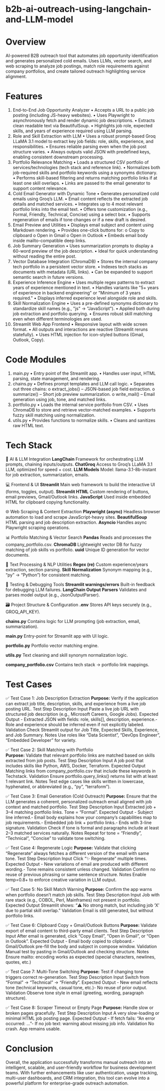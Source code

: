 # b2b-ai-outreach-using-langchain-and-LLM-model

# Overview
AI-powered B2B outreach tool that automates job opportunity identification and generates personalized cold emails. Uses LLMs, vector search, and web scraping to analyze job postings, match role requirements against company portfolios, and create tailored outreach highlighting service alignment.

# Features
1. End-to-End Job Opportunity Analyzer
•	Accepts a URL to a public job posting (including JS-heavy websites).
•	Uses Playwright to asynchronously fetch and render dynamic job descriptions.
•	Extracts clean readable text via BeautifulSoup.
•	Highlights job role, expected skills, and years of experience required using LLM parsing.
2. Role and Skill Extraction with LLM
•	Uses a robust prompt-based Groq LLaMA 3.1 model to extract key job fields: role, skills, experience, and responsibilities.
•	Ensures reliable parsing even when the job post structure varies.
•	Always outputs valid JSON with predefined keys, enabling consistent downstream processing.
3. Portfolio Relevance Matching
•	Loads a structured CSV portfolio of services/technologies (tech stack and reference link).
•	Normalizes both job-required skills and portfolio keywords using a synonyms dictionary.
•	Performs skill-based filtering and returns matching portfolio links if at least one skill overlaps.
•	Links are passed to the email generator to support content relevance.
4. Cold Email Generator with Dynamic Tone
•	Generates personalized cold emails using Groq’s LLM.
•	Email content reflects the extracted job details and matched services.
•	Integrates up to 4 most relevant portfolio links into the email text.
•	Offers tone customization (e.g., Formal, Friendly, Technical, Concise) using a select box.
•	Supports regeneration of emails if tone changes or if a new draft is desired.
5. Email Preview and Utilities
•	Displays email subject and content using Markdown rendering.
•	Provides one-click buttons for:
o	Copy to clipboard
o	Open in Gmail
o	Open in Outlook
•	Embeds email body inside mailto-compatible deep links.
6. Job Summary Generation
•	Uses summarization prompts to display a 60-word preview of the job description.
•	Ideal for quick understanding without reading the entire post.
7. Vector Database Integration (ChromaDB)
•	Stores the internal company tech portfolio in a persistent vector store.
•	Indexes tech stacks as documents with metadata (URL links).
•	Can be expanded to support semantic search in future versions.
8. Experience Inference Engine
•	Uses multiple regex patterns to extract years of experience mentioned in text.
•	Handles variants like "5+ years of experience in backend engineering" or "Minimum of 3 years required."
•	Displays inferred experience level alongside role and skills.
9. Skill Normalization Engine
•	Uses a pre-defined synonyms dictionary to standardize skill names (e.g., "js" → "JavaScript").
•	Applied both during job extraction and portfolio querying.
•	Ensures robust skill matching even when different terminologies are used.
10. Streamlit Web App Frontend
•	Responsive layout with wide screen format.
•	All outputs and interactions are reactive (Streamlit reruns statefully).
•	Uses HTML injection for icon-styled buttons (Gmail, Outlook, Copy).

# Code Modules
1. main.py
•	Entry point of the Streamlit app.
•	Handles user input, HTML parsing, state management, and rendering.
2. chains.py
•	Defines prompt templates and LLM call logic.
•	Separates out three chains:
o	extract_jobs() – JSON-based job field extraction.
o	summarize() – Short job preview summarization.
o	write_mail() – Email generation using job, tone, and matched links.
3. portfolio.py
•	Loads the internal service portfolio from CSV.
•	Uses ChromaDB to store and retrieve vector-matched examples.
•	Supports fuzzy skill matching using normalization.
4. utils.py
•	Provides functions to normalize skills.
•	Cleans and sanitizes raw HTML text.

# Tech Stack
🧠  AI & LLM Integration
**LangChain**	Framework for orchestrating LLM prompts, chaining inputs/outputs.
**ChatGroq**	Access to Groq’s LLaMA 3.1 LLM, optimized for speed + cost.
**LLM Models**	Model: llama-3.1-8b-instant for job extraction, summarization, emails.

💻  Frontend & UI
**Streamlit**	Main web framework to build the interactive UI (forms, toggles, output).
**Streamlit HTML**	Custom rendering of buttons, email previews, Gmail/Outlook links.
**JavaScript**	Used inside embedded HTML for clipboard copying functionality.

🌐  Web Scraping & Content Extraction
**Playwright (async)**	Headless browser automation to load and scrape JavaScript-heavy sites.
**BeautifulSoup**	HTML parsing and job description extraction.
**Asyncio**	Handles async Playwright scraping operations.

📊  Portfolio Matching & Vector Search
**Pandas**	Reads and processes the company_portfolio.csv.
**ChromaDB**	Lightweight vector DB for fuzzy matching of job skills vs portfolio.
**uuid**	Unique ID generation for vector documents.

🔎  Text Processing & NLP Utilities
**Regex (re)**	Custom experience/years extraction, section parsing.
**Skill Normalization**	Synonym mapping (e.g., “py” → “Python”) for consistent matching.

🧪  Testing & Debugging Tools
**Streamlit warnings/errors**	Built-in feedback for debugging LLM failures.
**LangChain Output Parsers**	Validates and parses model output (e.g., JsonOutputParser).

🗃️  Project Structure & Configuration
**.env**	  Stores API keys securely (e.g., GROQ_API_KEY).

**chains.py**	  Contains logic for LLM prompting (job extraction, email, summarization).

**main.py**	  Entry-point for Streamlit app with UI logic.

**portfolio.py**	  Portfolio vector matching engine.

**utils.py**	  Text cleaning and skill synonym normalization logic.

**company_portfolio.csv**	  Contains tech stack → portfolio link mappings.

# Test Cases
✅ Test Case 1: Job Description Extraction
**Purpose:** Verify if the application can extract job title, description, skills, and experience from a live job posting URL.
Test Step	Description
Input	Paste a live job URL with structured job description (e.g., Microsoft Careers, Google Jobs).
Expected Output	- Extracted JSON with fields: role, skills[], description, experience.- Role and experience should be inferred even if not explicitly labeled.
Validation	Check Streamlit output for Job Title, Expected Skills, Experience, and Job Summary.
Notes	Use roles like “Data Scientist”, “DevOps Engineer”, “Embedded Developer” for variety.

✅ Test Case 2: Skill Matching with Portfolio	
**Purpose:** Validate that relevant portfolio links are matched based on skills extracted from job posts.
Test Step	Description
Input	A job post that includes skills like Python, AWS, Docker, Terraform.
Expected Output	Matching links from company_portfolio.csv that include these keywords in Techstack.
Validation	Ensure portfolio.query_links() returns list with at least 1 relevant link.
Notes	Test edge cases like skills written in lowercase, hyphenated, or abbreviated (e.g., “py”, “terraform”).

✅ Test Case 3: Email Generation (Cold Outreach)
**Purpose:** Ensure that the LLM generates a coherent, personalized outreach email aligned with job context and matched portfolio.
Test Step	Description
Input	Extracted job + 3–4 matching portfolio links. Tone = “Formal”.
Expected Output	- Subject line inferred.- Email body explains how your company’s capabilities map to job requirements.- Embedded job link + portfolio links.- Ends with 3-line signature.
Validation	Check if tone is formal and paragraphs include at least 2–3 matched services naturally.
Notes	Repeat for tone = “Friendly”, “Technical”, “Concise” to validate tone switching.

✅  Test Case 4: Regenerate Logic
**Purpose:** Validate that clicking “Regenerate” always fetches a different version of the email with same tone.
Test Step	Description
Input	Click “✨ Regenerate” multiple times.
Expected Output	- New variations of email are produced with different wording.- Tone remains consistent unless changed.
Validation	Confirm no reuse of previous phrasing or same sentence structure.
Notes	Enable temp=0.8+ to enforce creative variation in LLM output.

✅  Test Case 5: No Skill Match Warning
**Purpose:** Confirm the app warns when portfolio doesn’t match job skills.
Test Step	Description
Input	Job with rare stack (e.g., COBOL, Perl, Mainframes) not present in portfolio.
Expected Output	Streamlit shows: “⚠️ No strong match, but including job ‘X’ due to partial skill overlap.”
Validation	Email is still generated, but without portfolio links.

✅  Test Case 6: Clipboard Copy + Gmail/Outlook Buttons
**Purpose:** Validate export of email content to third-party email clients.
Test Step	Description
Input	After email is generated, click “Copy Email”, “Open in Gmail”, or “Open in Outlook”.
Expected Output	- Email body copied to clipboard.- Gmail/Outlook pre-fill the body and subject in compose window.
Validation	Manual test by pasting in Gmail/Outlook and checking structure.
Notes	Ensure mailto: encoding works as expected (special characters, newlines, quotes, etc.)

✅  Test Case 7: Multi-Tone Switching
**Purpose:** Test if changing tone triggers correct re-generation.
Test Step	Description
Input	Switch from “Formal” → “Technical” → “Friendly”.
Expected Output	- New email reflects tone (technical keywords, casual tone, etc.)- No reuse of prior output.
Validation	Observe tone style in email (greeting, wording, paragraph structure).

✅  Test Case 8: Scraper Timeout or Empty Page
**Purpose:** Handle slow or broken pages gracefully.
Test Step	Description
Input	A very slow-loading or minimal HTML job posting page.
Expected Output	- If fetch fails: “An error occurred: …”- If no job text: warning about missing job info.
Validation	No crash. App remains usable.

# Conclusion
Overall, the application successfully transforms manual outreach into an intelligent, scalable, and user-friendly workflow for business development teams. With further enhancements like user authentication, usage tracking, multi-user dashboards, and CRM integration, this tool can evolve into a powerful platform for enterprise-grade outreach automation.
